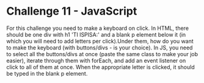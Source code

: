 # Challenge 11 - JavaScript

For this challenge you need to make a keyboard on click.
In HTML, there should be one div with h1 'TI ISPISA:' and a blank p element
below it (in which you will need to add letters per click).Under them, how do
you want to make the keyboard (with buttons/divs - is your choice).
In JS, you need to select all the buttons/divs at once (paste the same class to
make your job easier), iterate through them with forEach, and add an event
listener on click to all of them at once.
When the appropriate letter is clicked, it should be typed in the blank p element.
